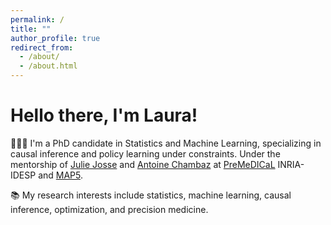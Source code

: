 ```yaml
---
permalink: /
title: ""
author_profile: true
redirect_from: 
  - /about/
  - /about.html
---
```


Hello there, I'm Laura!
======


👩🏽‍💻 I'm a PhD candidate in Statistics and Machine Learning, specializing in causal inference and policy learning under constraints. Under the mentorship of [Julie Josse](https://juliejosse.com/) and [Antoine Chambaz](https://helios2.mi.parisdescartes.fr/~chambaz/) at [PreMeDICaL](https://team.inria.fr/premedical/) INRIA-IDESP and [MAP5](https://map5.mi.parisdescartes.fr). 

📚 My research interests include statistics, machine learning, causal inference, optimization, and precision medicine.


